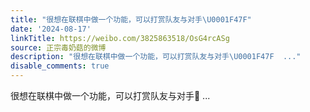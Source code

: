 ```yaml
---
title: "很想在联棋中做一个功能，可以打赏队友与对手\U0001F47F"
date: '2024-08-17'
linkTitle: https://weibo.com/3825863518/OsG4rcASg
source: 正宗毒奶菇的微博
description: "很想在联棋中做一个功能，可以打赏队友与对手\U0001F47F  ..."
disable_comments: true
---
```

很想在联棋中做一个功能，可以打赏队友与对手👿  ...